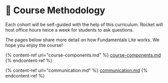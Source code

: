 # 🏫 Course Methodology

Each cohort will be self-guided with the help of this curriculum. Rocket will host office hours twice a week for students to ask questions.

The pages below share more detail on how Fundamentals Lite works. We hope you enjoy the course!

{% content-ref url="course-components.md" %}
[course-components.md](course-components.md)
{% endcontent-ref %}

{% content-ref url="communication.md" %}
[communication.md](communication.md)
{% endcontent-ref %}
